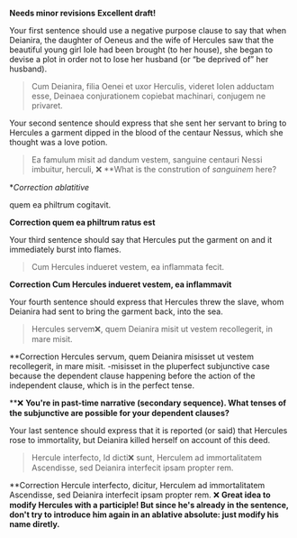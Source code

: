 **Needs minor revisions**
**Excellent draft!**


Your first sentence should use a negative purpose clause to say that when Deianira, the daughter of Oeneus and the wife of Hercules saw that the beautiful young girl Iole had been brought (to her house), she began to devise a plot in order not to lose her husband (or “be deprived of” her husband).

>Cum Deianira, filia Oenei et uxor Herculis, videret Iolen adductam esse, Deinaea conjurationem copiebat machinari, conjugem ne privaret.

Your second sentence should express that she sent her servant to bring to Hercules a garment dipped in the blood of the centaur Nessus, which she thought was a love potion.

>Ea famulum misit ad dandum vestem, 
sanguine centauri Nessi imbuitur, herculi, ❌ **What is the constrution of *sanguinem* here? 

**Correction  ablatitive*


quem ea philtrum cogitavit. 

**Correction quem ea philtrum ratus est**


Your third sentence should say that Hercules put the garment on and it immediately burst into flames.

>Cum Hercules indueret vestem, ea inflammata fecit.

**Correction Cum Hercules indueret vestem, ea inflammavit**


Your fourth sentence should express that Hercules threw the slave, whom Deianira had sent to bring the garment back, into the sea.

>Hercules servem❌, quem Deianira misit ut vestem recollegerit, in mare misit.  

**Correction Hercules servum, quem Deianira misisset ut vestem recollegerit, in mare misit. -misisset in the pluperfect subjunctive case because the dependent clause happening before the action of the independent clause, which is in the perfect tense.

**❌ **You're in past-time narrative (secondary sequence).  What tenses of the subjunctive are possible for your dependent clauses?**

Your last sentence should express that it is reported (or said) that Hercules rose to immortality, but Deianira killed herself on account of this deed.

>Hercule interfecto, Id dicti❌  sunt, Herculem ad immortalitatem Ascendisse, sed Deianira interfecit ipsam propter rem.

**Correction Hercule interfecto, dicitur, Herculem ad immortalitatem Ascendisse, sed Deianira interfecit ipsam propter rem. ❌ **Great idea to modify Hercules with a participle!  But since he's already in the sentence, don't try to introduce him again in an ablative absolute:  just modify his name diretly.**
